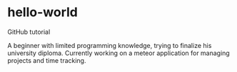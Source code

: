 # hello-world
GitHub tutorial

A beginner with limited programming knowledge, trying to finalize his university diploma. Currently working on a meteor application for managing projects and time tracking.
